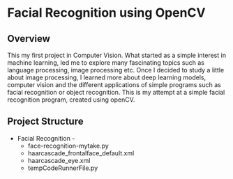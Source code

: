 # Facial Recognition using OpenCV

## Overview

This my first project in Computer Vision. What started as a simple interest in machine learning, led me to explore many fascinating topics such as language processing, image processing etc.
Once I decided to study a little about image processing, I learned more about deep learning models, computer vision and the different applications of simple programs such as facial recognition or object recognition.
This is my attempt at a simple facial recognition program, created using openCV.

## Project Structure

* Facial Recognition -
  * face-recognition-mytake.py
  * haarcascade_frontalface_default.xml
  * haarcascade_eye.xml
  * tempCodeRunnerFile.py

